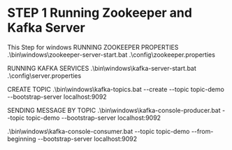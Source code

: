 # STEP 1 Running Zookeeper and Kafka Server
This Step for windows
RUNNING ZOOKEEPER PROPERTIES
.\bin\windows\zookeeper-server-start.bat .\config\zookeeper.properties

RUNNING KAFKA SERVICES
.\bin\windows\kafka-server-start.bat .\config\server.properties

CREATE TOPIC
.\bin\windows\kafka-topics.bat --create --topic topic-demo --bootstrap-server localhost:9092

SENDING MESSAGE BY TOPIC
.\bin\windows\kafka-console-producer.bat --topic topic-demo --bootstrap-server localhost:9092

.\bin\windows\kafka-console-consumer.bat --topic topic-demo --from-beginning --bootstrap-server localhost:9092

